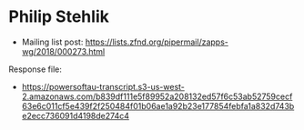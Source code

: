 # Philip Stehlik

* Mailing list post: <https://lists.zfnd.org/pipermail/zapps-wg/2018/000273.html>

Response file:

* <https://powersoftau-transcript.s3-us-west-2.amazonaws.com/b839df111e5f89952a208132ed57f6c53ab52759cecf63e6c011cf5e439f2f250484f01b06ae1a92b23e177854febfa1a832d743be2ecc736091d4198de274c4>

